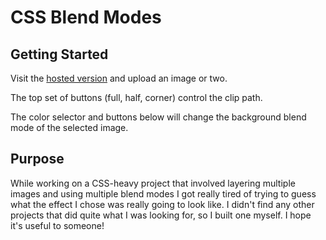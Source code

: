 # CSS Blend Modes

## Getting Started

Visit the [hosted version](https://selenahunter.github.io/CSS-Blend-Modes/) and upload an image or two.  

The top set of buttons (full, half, corner) control the clip path.  

The color selector and buttons below will change the background blend mode of the selected image.


## Purpose

While working on a CSS-heavy project that involved layering multiple images and using multiple blend modes I got really tired of trying to guess what the effect I chose was really going to look like. I didn't find any other projects that did quite what I was looking for, so I built one myself. I hope it's useful to someone!
